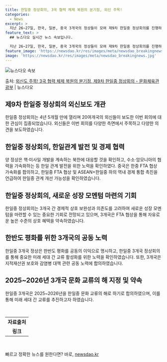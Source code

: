 ```yaml
---
title: 한일중 정상회의, 3국 협력 체제 복원의 분기점, 외신 주목!
categories:
  - News
excerpt: >
  지난 26~27일, 한국, 일본, 중국 3개국의 정상들이 모여 제9차 한일중 정상회의를 진행하였는데요. 3개…
feature_text: >
  ## 뉴스다오 실시간 뉴스 속보입니다.

  지난 26~27일, 한국, 일본, 중국 3개국의 정상들이 모여 제9차 한일중 정상회의를 진행하였는데요. 3개…
feature_image: 'https://newsdao.kr/res/images/meta/newsdao_breakingnews.jpg'
image: 'https://newsdao.kr/res/images/meta/newsdao_breakingnews.jpg'
---
```


![뉴스다오 속보](https://newsdao.kr/res/images/meta/newsdao_breakingnews.jpg)

<p>출처: <a href="https://newsdao.kr/3970" rel="dofollow">외신도 주목! 3국 협력 체제 복원의 분기점,  제9차 한일중 정상회의 - 문화체육관광부</a> | 뉴스다오</p>

<h2 data-ke-size="size26">제9차 한일중 정상회의 외신보도 개관</h2>
<p data-ke-size="size16">한일중 정상회의는 4년 5개월 만에 열리며 20여개국의 외신들이 보도한 이번 회의에 대한 관심이 집중되었습니다. 외신들은 이번 회의를 다양한 측면에서 주목하고 다양한 의견을 보도하였습니다.</p>

<h2 data-ke-size="size24">한일중 정상회의, 한일관계 발전 및 경제 협력</h2>
<p data-ke-size="size16">양 정상은 핵·미사일 개발을 계속하는 북한에 대응할 것을 확인하고, 수소·암모니아의 협력을 가속화하는 등 한일 관계 발전을 위한 노력을 확인하였다. 중국은 한중 FTA 협상 가속화를 합의하고, 한일중 FTA 협상 및 ASEAN+한일중 하의 역내 경제 통합 촉진을 언급하여 한일중 관계 개선 가능성을 확인하였습니다.</p>

<h2 data-ke-size="size24">한일중 정상회의, 새로운 성장 모멘텀 마련의 기회</h2>
<p data-ke-size="size16">한일중 정상회의는 3개국 간 경제적 상호 보완성과 의존도를 고려하여 새로운 성장 모멘텀을 마련할 수 있는 중요한 기회로 전망되고 있으며, 3개국은 FTA 협상을 통해 자유로운 높은 수준의 상호 혜택을 약속하였습니다.</p>

<h2 data-ke-size="size24">한반도 평화를 위한 3개국의 공동 노력</h2>
<p data-ke-size="size16">한일중 3개국 정상은 한반도 평화를 공동의 이익으로 명시하고, 한일중 3개국 정상회의를 통해 중요한 미래 세대 간 교류 활성화를 위한 노력을 확인하였습니다. 또한, 3개국은 지적재산권 보호와 감염병 대책 관련 공동 노력에 합의하였습니다.</p>

<h2 data-ke-size="size24">2025~2026년 3개국 문화 교류의 해 지정 및 약속</h2>
<p data-ke-size="size16">한일중 3개국은 2025~2026년을 한일중 문화 교류의 해로 하기로 합의하였으며, 이를 통해 미래 세대 간 교류를 추진하고자 하였습니다.</p>

<p data-ke-size="size16">&nbsp;</p>
<table>
<tbody>
<tr>
<td style="text-align: center; height: 17px;"><b>자료출처</b></td>
</tr>
<tr>
<td style="text-align: center; height: 17px;"><b>링크</b></td>
</tr>
</tbody>
</table>
<p data-ke-size="size16">&nbsp;</p> 

빠르고 정확한 뉴스를 원한다면? 바로, <a href="https://newsdao.kr" rel="dofollow">newsdao.kr</a>


